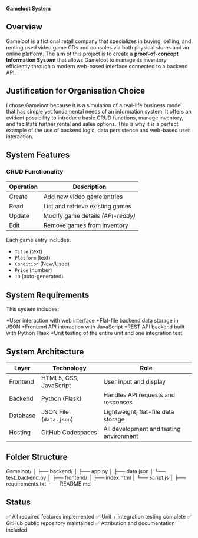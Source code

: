 **Gameloot System**


## Overview

Gameloot is a fictional retail company that specializes in buying, selling, and renting used video game CDs and consoles via both physical stores and an online platform. The aim of this project is to create a **proof-of-concept Information System** that allows Gameloot to manage its inventory efficiently through a modern web-based interface connected to a backend API.


## Justification for Organisation Choice

I chose Gameloot because it is a simulation of a real-life business model that has simple yet fundamental needs of an information system. It offers an evident possibility to introduce basic CRUD functions, manage inventory, and facilitate further rental and sales options. This is why it is a perfect example of the use of backend logic, data persistence and web-based user interaction.


## System Features

###  CRUD Functionality

| Operation | Description                       |
| --------- | --------------------------------- |
| Create    | Add new video game entries        |
| Read      | List and retrieve existing games  |
| Update    | Modify game details *(API-ready)* |
| Edit      | Remove games from inventory       |

Each game entry includes:

* `Title` (text)
* `Platform` (text)
* `Condition` (New/Used)
* `Price` (number)
* `ID` (auto-generated)



## System Requirements

This system includes:

*User interaction with web interface
*Flat-file backend data storage in JSON
*Frontend API interaction with JavaScript
*REST API backend built with Python Flask
*Unit testing of the entire unit and one integration test



## System Architecture

| Layer    | Technology              | Role                                    |
| -------- | ----------------------- | --------------------------------------- |
| Frontend | HTML5, CSS, JavaScript  | User input and display                  |
| Backend  | Python (Flask)          | Handles API requests and responses      |
| Database | JSON File (`data.json`) | Lightweight, flat-file data storage     |
| Hosting  | GitHub Codespaces       | All development and testing environment |


## Folder Structure


Gameloot/
│
├── backend/
│   ├── app.py
│   ├── data.json
│   └── test_backend.py
│
├── frontend/
│   ├── index.html
│   └── script.js
│
├── requirements.txt
└── README.md


## Status

✅ All required features implemented
✅ Unit + integration testing complete
✅ GitHub public repository maintained
✅ Attribution and documentation included

